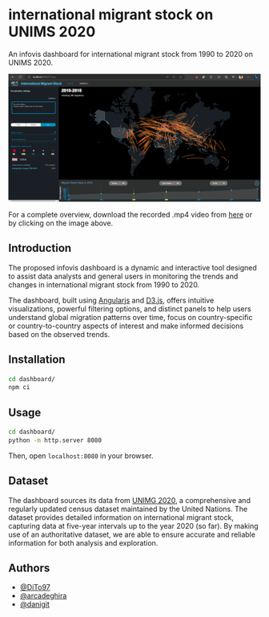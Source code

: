 # international migrant stock on UNIMS 2020

An infovis dashboard for international migrant stock from 1990 to 2020 on UNIMS 2020.

[![dashboard](assets/dashboard.png)](assets/dashboard.mp4)

For a complete overview, download the recorded .mp4 video from [here](assets/dashboard.mp4) or by clicking on the image above.

## Introduction

The proposed infovis dashboard is a dynamic and interactive tool designed to assist data analysts and general users in monitoring the trends and changes in international migrant stock from 1990 to 2020.

The dashboard, built using [Angularjs](https://angularjs.org/) and [D3.js](https://d3js.org/), offers intuitive visualizations, powerful filtering options, and distinct panels to help users understand global migration patterns over time, focus on country-specific or country-to-country aspects of interest and make informed decisions based on the observed trends.

## Installation

```bash
cd dashboard/
npm ci
```

## Usage

```bash
cd dashboard/
python -m http.server 8080
```

Then, open `localhost:8080` in your browser.

## Dataset

The dashboard sources its data from [UNIMG 2020](https://www.un.org/development/desa/pd/content/international-migrant-stock), a comprehensive and regularly updated census dataset maintained by the United Nations. The dataset provides detailed information on international migrant stock, capturing data at five-year intervals up to the year 2020 (so far). By making use of an authoritative dataset, we are able to ensure accurate and reliable information for both analysis and exploration.

## Authors

- [@DiTo97](https://github.com/DiTo97)
- [@arcadeghira](https://github.com/arcadeghira)
- [@danigit](https://github.com/danigit)

